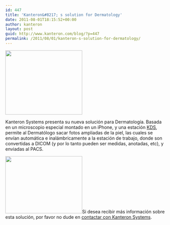 ```yaml
---
id: 447
title: 'Kanteron&#8217; s solution for Dermatology'
date: 2011-08-01T18:15:52+00:00
author: kanteron
layout: post
guid: http://www.kanteron.com/blog/?p=447
permalink: /2011/08/01/kanteron-s-solution-for-dermatology/
---
```

<img class="aligncenter" title="iPhone microscopy" src="http://farm7.static.flickr.com/6005/5990906417_69ee6e113b_m.jpg" alt="" width="240" height="201" />

Kanteron Systems presenta su nueva solución para Dermatología. Basada en un microscopio especial montado en un iPhone, y una estación <a title="KDS" href="http://www.kanteron.com/blog/products/kds/" target="_blank">KDS</a>, permite al Dermatólogo sacar fotos ampliadas de la piel, las cuales se envían automática e inalámbricamente a la estación de trabajo, donde son convertidas a DICOM (y por lo tanto pueden ser medidas, anotadas, etc), y enviadas al PACS.

<img class="aligncenter" title="skin pic" src="http://farm7.static.flickr.com/6007/5991461550_db3979b500_m.jpg" alt="" width="240" height="179" />Si desea recibir más información sobre esta solución, por favor no dude en <a title="Contacto" href="http://www.kanteron.com/blog/es/contact/" target="_blank">contactar con Kanteron Systems</a>.